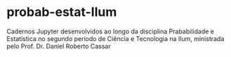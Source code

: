 # probab-estat-Ilum
Cadernos Jupyter desenvolvidos ao longo da disciplina Prababilidade e Estatística no segundo período de Ciência e Tecnologia na Ilum, ministrada pelo Prof. Dr. Daniel Roberto Cassar
